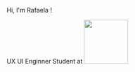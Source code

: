 Hi, I'm Rafaela ! 


UX UI Enginner Student at  <img src="![image](https://github.com/Raphaelavazq/Raphaelavazq/assets/158291895/886c8d28-e136-4e16-a022-9c64b03c105a)
" width="100" height="100">
